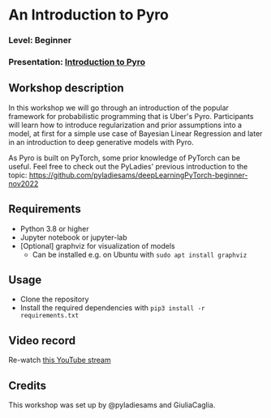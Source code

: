 # An Introduction to Pyro

### Level: Beginner

### Presentation: [Introduction to Pyro](workshop/Introduction_to_Pyro_PyLadies.pptx)

## Workshop description

In this workshop we will go through an introduction of the popular framework for probabilistic programming that is Uber's Pyro.
Participants will learn how to introduce regularization and prior assumptions into a model, at first for a simple use case of Bayesian Linear Regression and later in an introduction to deep generative models with Pyro.

As Pyro is built on PyTorch, some prior knowledge of PyTorch can be useful.
Feel free to check out the PyLadies' previous introduction to the topic:
https://github.com/pyladiesams/deepLearningPyTorch-beginner-nov2022

## Requirements

- Python 3.8 or higher
- Jupyter notebook or jupyter-lab
- [Optional] graphviz for visualization of models
  - Can be installed e.g. on Ubuntu with `sudo apt install graphviz`

## Usage

- Clone the repository
- Install the required dependencies with `pip3 install -r requirements.txt`

## Video record

Re-watch [this YouTube stream](https://www.youtube.com/live/avrh5dHi0ro)

## Credits

This workshop was set up by @pyladiesams and GiuliaCaglia.
